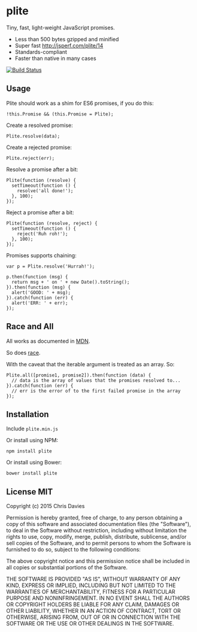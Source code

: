# plite

Tiny, fast, light-weight JavaScript promises.

- Less than 500 bytes gzipped and minified
- Super fast http://jsperf.com/plite/14
- Standards-compliant
- Faster than native in many cases

[![Build Status](https://travis-ci.org/chrisdavies/plite.svg?branch=master)](https://travis-ci.org/chrisdavies/plite)

## Usage

Plite should work as a shim for ES6 promises, if you do this:

    !this.Promise && (this.Promise = Plite);

Create a resolved promise:

    Plite.resolve(data);

Create a rejected promise:

    Plite.reject(err);

Resolve a promise after a bit:

    Plite(function (resolve) {
      setTimeout(function () {
        resolve('all done!');
      }, 100);
    });

Reject a promise after a bit:

    Plite(function (resolve, reject) {
      setTimeout(function () {
        reject('Ruh roh!');
      }, 100);
    });

Promises supports chaining:

    var p = Plite.resolve('Hurrah!');

    p.then(function (msg) {
      return msg + ' on ' + new Date().toString();
    }).then(function (msg) {
      alert('GOOD: ' + msg);
    }).catch(function (err) {
      alert('ERR: ' + err);
    });

## Race and All

All works as documented in [MDN](https://developer.mozilla.org/en-US/docs/Web/JavaScript/Reference/Global_Objects/Promise/all).

So does [race](https://developer.mozilla.org/en-US/docs/Web/JavaScript/Reference/Global_Objects/Promise/race).

With the caveat that the iterable argument is treated as an array. So:

    Plite.all([promise1, promise2]).then(function (data) {
      // data is the array of values that the promises resolved to...
    }).catch(function (err) {
      // err is the error of to the first failed promise in the array
    });

## Installation

Include `plite.min.js`

Or install using NPM:

    npm install plite

Or install using Bower:

    bower install plite

## License MIT

Copyright (c) 2015 Chris Davies

Permission is hereby granted, free of charge, to any person
obtaining a copy of this software and associated documentation
files (the "Software"), to deal in the Software without
restriction, including without limitation the rights to use,
copy, modify, merge, publish, distribute, sublicense, and/or sell
copies of the Software, and to permit persons to whom the
Software is furnished to do so, subject to the following
conditions:

The above copyright notice and this permission notice shall be
included in all copies or substantial portions of the Software.

THE SOFTWARE IS PROVIDED "AS IS", WITHOUT WARRANTY OF ANY KIND,
EXPRESS OR IMPLIED, INCLUDING BUT NOT LIMITED TO THE WARRANTIES
OF MERCHANTABILITY, FITNESS FOR A PARTICULAR PURPOSE AND
NONINFRINGEMENT. IN NO EVENT SHALL THE AUTHORS OR COPYRIGHT
HOLDERS BE LIABLE FOR ANY CLAIM, DAMAGES OR OTHER LIABILITY,
WHETHER IN AN ACTION OF CONTRACT, TORT OR OTHERWISE, ARISING
FROM, OUT OF OR IN CONNECTION WITH THE SOFTWARE OR THE USE OR
OTHER DEALINGS IN THE SOFTWARE.
